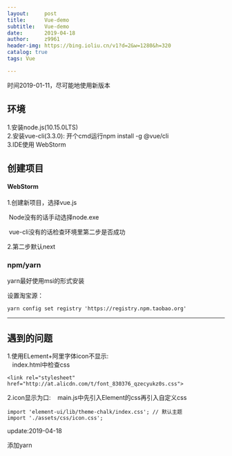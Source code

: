 ```yaml
---
layout:     post
title:      Vue-demo
subtitle:   Vue-demo
date:       2019-04-18
author:     z9961
header-img: https://bing.ioliu.cn/v1?d=2&w=1280&h=320
catalog: true
tags: Vue

---
```

时间2019-01-11，尽可能地使用新版本  
## 环境
1.安装node.js(10.15.0LTS)  
2.安装vue-cli(3.3.0):
    开个cmd运行npm install -g @vue/cli  
3.IDE使用  WebStorm
## 创建项目
#### WebStorm
1.创建新项目，选择vue.js

​	Node没有的话手动选择node.exe

​	vue-cli没有的话检查环境里第二步是否成功

2.第二步默认next



### npm/yarn

yarn最好使用msi的形式安装

设置淘宝源：

```
yarn config set registry 'https://registry.npm.taobao.org'
```

---
## 遇到的问题
1.使用ELement+阿里字体icon不显示:  
&nbsp;&nbsp;&nbsp;index.html中检查css
```
<link rel="stylesheet" href="http://at.alicdn.com/t/font_830376_qzecyukz0s.css">
```
2.icon显示为口:
&nbsp;&nbsp;&nbsp;main.js中先引入Element的css再引入自定义css  
```
import 'element-ui/lib/theme-chalk/index.css'; // 默认主题
import './assets/css/icon.css';
```



update:2019-04-18

添加yarn